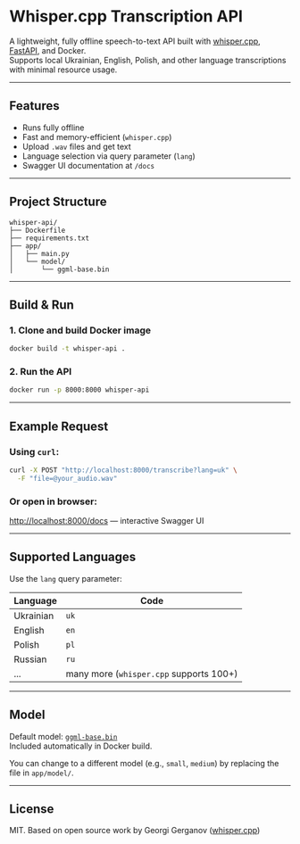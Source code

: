 # Whisper.cpp Transcription API

A lightweight, fully offline speech-to-text API built with [whisper.cpp](https://github.com/ggerganov/whisper.cpp), [FastAPI](https://fastapi.tiangolo.com/), and Docker.  
Supports local Ukrainian, English, Polish, and other language transcriptions with minimal resource usage.

---

## Features

-  Runs fully offline
-  Fast and memory-efficient (`whisper.cpp`)
-  Upload `.wav` files and get text
-  Language selection via query parameter (`lang`)
-  Swagger UI documentation at `/docs`

---

##  Project Structure

```
whisper-api/
├── Dockerfile
├── requirements.txt
├── app/
│   ├── main.py
│   └── model/
│       └── ggml-base.bin
```

---

## Build & Run

### 1. Clone and build Docker image
```bash
docker build -t whisper-api .
```

### 2. Run the API
```bash
docker run -p 8000:8000 whisper-api
```

---

## Example Request

### Using `curl`:
```bash
curl -X POST "http://localhost:8000/transcribe?lang=uk" \
  -F "file=@your_audio.wav"
```

### Or open in browser:
[http://localhost:8000/docs](http://localhost:8000/docs) — interactive Swagger UI

---

## Supported Languages

Use the `lang` query parameter:

| Language | Code |
|----------|------|
| Ukrainian | `uk` |
| English   | `en` |
| Polish    | `pl` |
| Russian   | `ru` |
| ...       | many more (`whisper.cpp` supports 100+)

---

## Model

Default model: [`ggml-base.bin`](https://huggingface.co/ggerganov/whisper.cpp/resolve/main/ggml-base.bin)  
Included automatically in Docker build.

You can change to a different model (e.g., `small`, `medium`) by replacing the file in `app/model/`.

---

## License

MIT. Based on open source work by Georgi Gerganov ([whisper.cpp](https://github.com/ggerganov/whisper.cpp))
